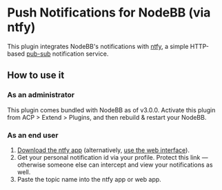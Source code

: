 # Push Notifications for NodeBB (via ntfy)

This plugin integrates NodeBB's notifications with [ntfy](https://ntfy.sh/), a simple HTTP-based [pub-sub](https://en.wikipedia.org/wiki/Publish%E2%80%93subscribe_pattern) notification service.

## How to use it

### As an administrator

This plugin comes bundled with NodeBB as of v3.0.0.
Activate this plugin from ACP > Extend > Plugins, and then rebuild & restart your NodeBB.

### As an end user

1. [Download the ntfy app](https://docs.ntfy.sh/subscribe/phone/) (alternatively, [use the web interface](https://ntfy.sh/app)).
1. Get your personal notification id via your profile. Protect this link — otherwise someone else can intercept and view your notifications as well.
1. Paste the topic name into the ntfy app or web app.